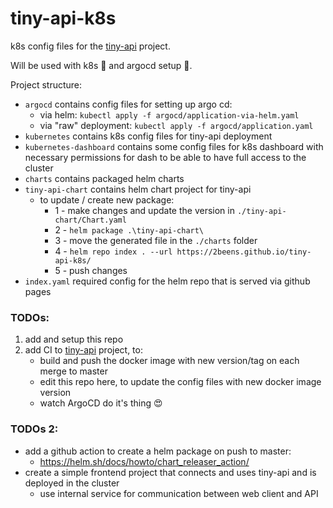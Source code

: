 # tiny-api-k8s
k8s config files for the [tiny-api](https://github.com/2beens/tiny-api) project.

Will be used with k8s 🚢 and argocd setup 🦑.

Project structure:
 - `argocd` contains config files for setting up argo cd:
    - via helm: `kubectl apply -f argocd/application-via-helm.yaml`
    - via "raw" deployment: `kubectl apply -f argocd/application.yaml`
 - `kubernetes` contains k8s config files for tiny-api deployment
 - `kubernetes-dashboard` contains some config files for k8s dashboard with necessary permissions for dash to be able to have full access to the cluster
 - `charts` contains packaged helm charts
 - `tiny-api-chart` contains helm chart project for tiny-api
    - to update / create new package:
       - 1 - make changes and update the version in `./tiny-api-chart/Chart.yaml`
       - 2 - `helm package .\tiny-api-chart\`
       - 3 - move the generated file in the `./charts` folder
       - 4 - `helm repo index . --url https://2beens.github.io/tiny-api-k8s/`
       - 5 - push changes
 - `index.yaml` required config for the helm repo that is served via github pages

### TODOs:
 1. add and setup this repo 
 2. add CI to [tiny-api](https://github.com/2beens/tiny-api) project, to:
    - build and push the docker image with new version/tag on each merge to master
    - edit this repo here, to update the config files with new docker image version
    - watch ArgoCD do it's thing 😍

### TODOs 2:
 - add a github action to create a helm package on push to master:
   - https://helm.sh/docs/howto/chart_releaser_action/
 - create a simple frontend project that connects and uses tiny-api and is deployed in the cluster
   - use internal service for communication between web client and API 
